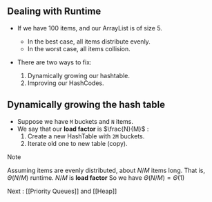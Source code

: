 ## Dealing with Runtime
- If we have 100 items, and our ArrayList is of size 5.
	- In the best case, all items distribute evenly.
	- In the worst case, all items collision.

- There are two ways to fix:
	1. Dynamically growing our hashtable.
	2. Improving our HashCodes.

## Dynamically growing the hash table
- Suppose we have `M` buckets and `N` items.
- We say that our **load factor** is $\frac{N}{M}$ :
	1. Create a new HashTable with `2M` buckets.
	2. Iterate old one to new table (copy).
> [!Note]
> Assuming items are evenly distributed, about $N/M$ items long.
> That is, $\Theta(N/M)$ runtime. $N/M$ is **load factor** 
> So we have $\Theta(N/M) = \Theta(1)$

Next : [[Priority Queues]] and [[Heap]]